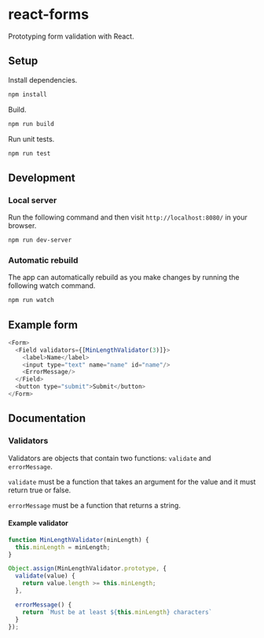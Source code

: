 # react-forms
Prototyping form validation with React.

## Setup
Install dependencies.
```sh
npm install
```

Build.
```sh
npm run build
```

Run unit tests.
```sh
npm run test
```

## Development
### Local server
Run the following command and then visit `http://localhost:8080/` in your browser.
```sh
npm run dev-server
```

### Automatic rebuild
The app can automatically rebuild as you make changes by running the following watch command.
```sh
npm run watch
```

## Example form
```js
<Form>
  <Field validators={[MinLengthValidator(3)]}>
    <label>Name</label>
    <input type="text" name="name" id="name"/>
    <ErrorMessage/>
  </Field>
  <button type="submit">Submit</button>
</Form>
```

## Documentation

### Validators
Validators are objects that contain two functions: `validate` and `errorMessage`.

`validate` must be a function that takes an argument for the value and it must return true or false.

`errorMessage` must be a function that returns a string.

#### Example validator
```js
function MinLengthValidator(minLength) {
  this.minLength = minLength;
}

Object.assign(MinLengthValidator.prototype, {
  validate(value) {
    return value.length >= this.minLength;
  },

  errorMessage() {
    return `Must be at least ${this.minLength} characters`
  }
});
```
